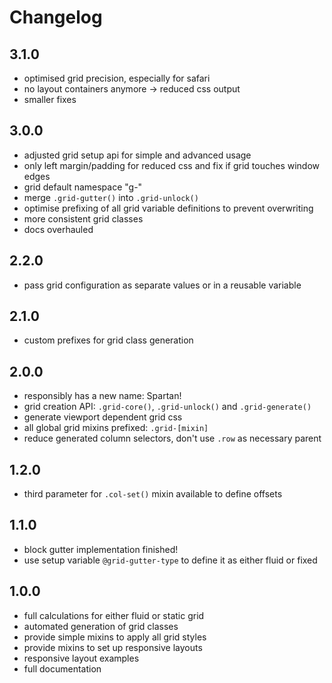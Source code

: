 # Changelog

## 3.1.0

- optimised grid precision, especially for safari
- no layout containers anymore -> reduced css output
- smaller fixes

## 3.0.0

- adjusted grid setup api for simple and advanced usage
- only left margin/padding for reduced css and fix if grid touches window edges
- grid default namespace "g-"
- merge `.grid-gutter()` into `.grid-unlock()`
- optimise prefixing of all grid variable definitions to prevent overwriting
- more consistent grid classes
- docs overhauled

## 2.2.0

- pass grid configuration as separate values or in a reusable variable

## 2.1.0

- custom prefixes for grid class generation

## 2.0.0

- responsibly has a new name: Spartan!
- grid creation API: `.grid-core()`, `.grid-unlock()` and `.grid-generate()`
- generate viewport dependent grid css
- all global grid mixins prefixed: `.grid-[mixin]`
- reduce generated column selectors, don't use `.row` as necessary parent

## 1.2.0

- third parameter for `.col-set()` mixin available to define offsets

## 1.1.0

- block gutter implementation finished!
- use setup variable `@grid-gutter-type` to define it as either fluid or fixed

## 1.0.0

- full calculations for either fluid or static grid
- automated generation of grid classes
- provide simple mixins to apply all grid styles
- provide mixins to set up responsive layouts
- responsive layout examples
- full documentation
